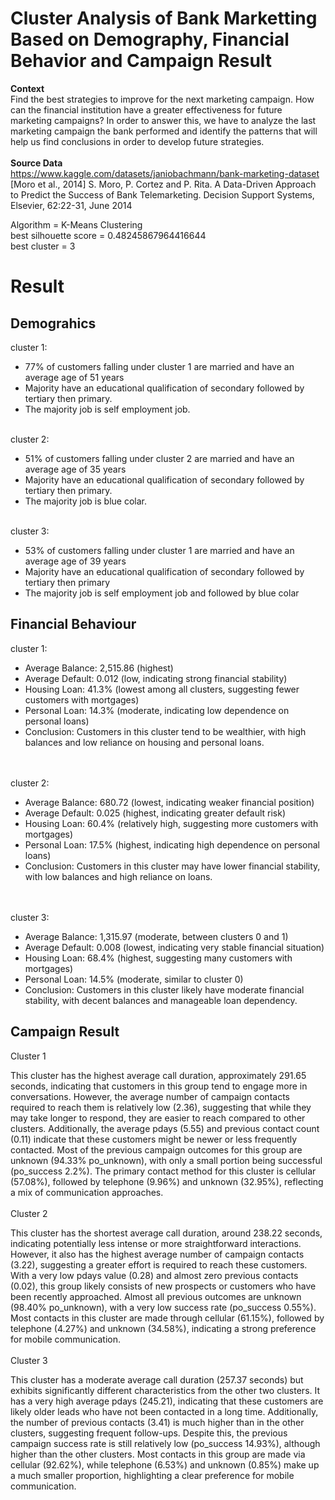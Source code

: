 <h1>Cluster Analysis of Bank Marketting Based on Demography, Financial Behavior and Campaign Result</h1>

**Context** </br>
Find the best strategies to improve for the next marketing campaign. How can the financial institution have a greater effectiveness for future marketing campaigns? In order to answer this, we have to analyze the last marketing campaign the bank performed and identify the patterns that will help us find conclusions in order to develop future strategies. </br>
</br>
**Source Data** </br>
https://www.kaggle.com/datasets/janiobachmann/bank-marketing-dataset </br>
[Moro et al., 2014] S. Moro, P. Cortez and P. Rita. A Data-Driven Approach to Predict the Success of Bank Telemarketing. Decision Support Systems, Elsevier, 62:22-31, June 2014

Algorithm = K-Means Clustering </br>
best silhouette score = 0.48245867964416644 </br>
best cluster = 3 </br>

<h1>Result</h1>
<h2>Demograhics</h2>
cluster 1: </br>

- 77% of customers falling under cluster 1 are married and have an average age of 51 years
- Majority have an educational qualification of secondary followed by tertiary then primary.
- The majority job is self employment job. </br>
</br>
cluster 2: </br>

- 51% of customers falling under cluster 2 are married and have an average age of 35 years
- Majority have an educational qualification of secondary followed by tertiary then primary.
- The majority job is blue colar.</br>
</br>
cluster 3: </br>

- 53% of customers falling under cluster 1 are married and have an average age of 39 years
- Majority have an educational qualification of secondary followed by tertiary then primary
- The majority job is self employment job and followed by blue colar

<h2>Financial Behaviour</h2>
cluster 1:</br>

- Average Balance: 2,515.86 (highest)
- Average Default: 0.012 (low, indicating strong financial stability)
- Housing Loan: 41.3% (lowest among all clusters, suggesting fewer customers with mortgages)
- Personal Loan: 14.3% (moderate, indicating low dependence on personal loans)
- Conclusion: Customers in this cluster tend to be wealthier, with high balances and low reliance on housing and personal loans.
</br>
</br>
cluster 2:</br>

- Average Balance: 680.72 (lowest, indicating weaker financial position)
- Average Default: 0.025 (highest, indicating greater default risk)
- Housing Loan: 60.4% (relatively high, suggesting more customers with mortgages)
- Personal Loan: 17.5% (highest, indicating high dependence on personal loans)
- Conclusion: Customers in this cluster may have lower financial stability, with low balances and high reliance on loans.
</br>
</br>
cluster 3: </br>

- Average Balance: 1,315.97 (moderate, between clusters 0 and 1)
- Average Default: 0.008 (lowest, indicating very stable financial situation)
- Housing Loan: 68.4% (highest, suggesting many customers with mortgages)
- Personal Loan: 14.5% (moderate, similar to cluster 0)
- Conclusion: Customers in this cluster likely have moderate financial stability, with decent balances and manageable loan dependency.

<h2>Campaign Result</h2>
Cluster 1 </br>
  
This cluster has the highest average call duration, approximately 291.65 seconds, indicating that customers in this group tend to engage more in conversations. However, the average number of campaign contacts required to reach them is relatively low (2.36), suggesting that while they may take longer to respond, they are easier to reach compared to other clusters. Additionally, the average pdays (5.55) and previous contact count (0.11) indicate that these customers might be newer or less frequently contacted. Most of the previous campaign outcomes for this group are unknown (94.33% po_unknown), with only a small portion being successful (po_success 2.2%). The primary contact method for this cluster is cellular (57.08%), followed by telephone (9.96%) and unknown (32.95%), reflecting a mix of communication approaches.
</br>
</br>
Cluster 2 </br>

This cluster has the shortest average call duration, around 238.22 seconds, indicating potentially less intense or more straightforward interactions. However, it also has the highest average number of campaign contacts (3.22), suggesting a greater effort is required to reach these customers. With a very low pdays value (0.28) and almost zero previous contacts (0.02), this group likely consists of new prospects or customers who have been recently approached. Almost all previous outcomes are unknown (98.40% po_unknown), with a very low success rate (po_success 0.55%). Most contacts in this cluster are made through cellular (61.15%), followed by telephone (4.27%) and unknown (34.58%), indicating a strong preference for mobile communication.
</br>
</br>
Cluster 3 </br>

This cluster has a moderate average call duration (257.37 seconds) but exhibits significantly different characteristics from the other two clusters. It has a very high average pdays (245.21), indicating that these customers are likely older leads who have not been contacted in a long time. Additionally, the number of previous contacts (3.41) is much higher than in the other clusters, suggesting frequent follow-ups. Despite this, the previous campaign success rate is still relatively low (po_success 14.93%), although higher than the other clusters. Most contacts in this group are made via cellular (92.62%), while telephone (6.53%) and unknown (0.85%) make up a much smaller proportion, highlighting a clear preference for mobile communication.
